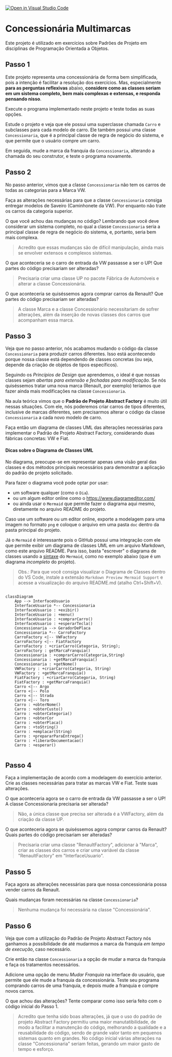 [![Open in Visual Studio Code](https://classroom.github.com/assets/open-in-vscode-718a45dd9cf7e7f842a935f5ebbe5719a5e09af4491e668f4dbf3b35d5cca122.svg)](https://classroom.github.com/online_ide?assignment_repo_id=11484505&assignment_repo_type=AssignmentRepo)
# Concessionária Multimarcas

Este projeto é utilizado em exercícios sobre Padrões de Projeto em disciplinas de Programação Orientada a Objetos.

## Passo 1

Este projeto representa uma concessionária de forma bem simplificada, pois a intenção é facilitar a resolução dos exercícios.
Mas, especialmente **para as perguntas reflexivas** abaixo, **considere como as classes seriam em um sistema completo, bem mais complexas e extensas, e responda pensando nisso**.

Execute o programa implementado neste projeto e teste todas as suas opções.

Estude o projeto e veja que ele possui uma superclasse chamada `Carro` e subclasses para cada modelo de carro.
Ele também possui uma classe `Concessionaria`, que é a principal classe de regra de negócio do sistema, e que
permite que o usuário compre um carro.

Em seguida, mude a marca da franquia da `Concessionaria`, alterando a chamada do seu construtor, e teste o programa novamente.

## Passo 2

No passo anterior, vimos que a classe `Concessionaria` não tem os carros de todas as categorias para a Marca VW.

Faça as alterações necessárias para que a classe `Concessionaria` consiga entregar modelos de Saveiro (Caminhonete da VW).
Por enquanto não trate os carros da categoria superior.

O que você achou das mudanças no código? Lembrando que você deve considerar um sistema completo, no qual a classe `Concessionaria` seria a principal classe de regra de negócio do sistema, e, portanto, seria bem mais complexa.

> Acredito que essas mudanças são de difícil manipulação, ainda mais se envolver extensos e complexos sistemas.

O que aconteceria se o carro de entrada da VW passasse a ser o UP!
Que partes do código precisariam ser alteradas?

> Precisaria criar uma classe UP no pacote Fábrica de Automóveis e alterar a classe Concessionária.

O que aconteceria se quiséssemos agora comprar carros da Renault?
Que partes do código precisariam ser alteradas?

> A classe Marca e a classe Concessionário necessitariam de sofrer alterações, além da inserção de novas classes dos carros que acompanham essa marca.

## Passo 3

Veja que no passo anterior, nós acabamos mudando o código da classe `Concessionaria` para produzir carros diferentes.
Isso está acontecendo porque nossa classe está dependendo de classes concretas (ou seja, depende da criação de objetos de tipos específicos).

Seguindo os _Princípios de Design_ que aprendemos, o ideal é que nossas classes sejam _abertas para extensão e fechadas para modificação_.
Se nós quiséssemos tratar uma nova marca (Renault, por exemplo) teríamos que fazer ainda mais modificações na classe `Concessionaria`.

Na aula teórica vimos que o **Padrão de Projeto Abstract Factory** é muito útil nessas situações.
Com ele, nós poderemos criar carros de tipos diferentes, inclusive de marcas diferentes, sem precisarmos alterar o código da classe `Concessionaria` a cada novo modelo de carro.

Faça então um diagrama de classes UML das alterações necessárias para implementar o Padrão de Projeto Abstract Factory, considerando duas fábricas concretas: VW e Fiat.

#### Dicas sobre o Diagrama de Classes UML

No diagrama, preocupe-se em representar apenas uma visão geral das classes e dos métodos principais necessários para demonstrar a aplicação do padrão de projeto solicitado.

Para fazer o diagrama você pode optar por usar:

- um software qualquer (como o `Dia`).
- ou um algum editor online como o https://www.diagrameditor.com/
- ou ainda usar o `Mermaid` que permite fazer o diagrama aqui mesmo, diretamente no arquivo README do projeto.

Caso use um software ou um editor online, exporte a modelagem para uma imagem no formato `png` e coloque o arquivo em uma pasta `doc` dentro da pasta principal do projeto.

Já o `Mermaid` é interessante pois o GitHub possui uma integração com ele que permite exibir um diagrama de classes UML em um arquivo Markdown, como este arquivo README.
Para isso, basta "escrever" o diagrama de classes usando a [sintaxe](https://mermaid.js.org/syntax/classDiagram.html) do `Mermaid`, como no exemplo abaixo (que é um diagrama *incompleto* do projeto).

> Obs.: Para que você consiga visualizar o Diagrama de Classes dentro do VS Code, instale a extensão `Markdown Preview Mermaid Support` e acesse a visualização do arquivo README.md (atalho Ctrl+Shift+V).

```mermaid

classDiagram
    App --> InterfaceUsuario
    InterfaceUsuario *-- Concessionaria
    InterfaceUsuario : +exibir()
    InterfaceUsuario : +menu()
    InterfaceUsuario : +comprarCarro()
    InterfaceUsuario : +esperarTecla()
    Concessionaria --> GeradorDePlaca
    Concessionaria *-- CarroFactory
    CarroFactory <|-- VWFactory
    CarroFactory <|-- FiatFactory
    CarroFactory : +criarCarro(Categoria, String);
    CarroFactory : getMarcaFranquia()
    Concessionaria : +comprarCarro(Categoria,String)
    Concessionaria : +getMarcaFranquia()
    Concessionaria : +getNome()
    VWFactory : +criarCarro(Categoria, String)
    VWFactory : +getMarcaFranquia()
    FiatFactory : +criarCarro(Categoria, String)
    FiatFactory : +getMarcaFranquia()
    Carro <|-- Argo
    Carro <|-- Polo
    Carro <|-- Strada
    Carro <|-- Toro
    Carro : +obterNome()
    Carro : +obterCusto()
    Carro : +obterCategoria()
    Carro : +obterCor
    Carro : +obterPlaca()
    Carro : +toString()
    Carro : +emplacar(String)
    Carro : +prepararParaEntrega()
    Carro : +liberarDocumentacao()
    Carro : +esperar()
    
```

## Passo 4

Faça a implementação de acordo com a modelagem do exercício anterior.
Crie as classes necessárias para tratar as marcas VW e Fiat.
Teste suas alterações.

O que aconteceria agora se o carro de entrada da VW passasse a ser o UP!
A classe Concessionaria precisaria ser alterada?

> Não, a única classe que precisa ser alterada é a VWFactory, além da criação da classe UP.

O que aconteceria agora se quiséssemos agora comprar carros da Renault?
Quais partes do código precisariam ser alteradas?

> Precisaria criar uma classe "RenaultFactory", adicionar à "Marca", criar as classes dos carros e criar uma variável da classe "RenaultFactory" em "InterfaceUsuario".

## Passo 5

Faça agora as alterações necessárias para que nossa concessionária possa vender carros da Renault.

Quais mudanças foram necessárias na classe `Concessionaria`?

> Nenhuma mudança foi necessária na classe "Concessionária".

## Passo 6

Veja que com a utilização do Padrão de Projeto Abstract Factory nós ganhamos a possibilidade de até mudarmos a marca da franquia _em tempo de execução_, caso necessário.

Crie então na classe `Concessionaria` a opção de mudar a marca da franquia e faça os tratamentos necessários.

Adicione uma opção de menu _Mudar Franquia_ na interface do usuário, que permite que ele mude a franquia da concessionária.
Teste seu programa comprando carros de uma franquia, e depois mude a franquia e compre novos carros.

O que achou das alterações? Tente comparar como isso seria feito com o código inicial do Passo 1.

> Acredito que tenha sido boas alterações, já que o uso do padrão de projeto Abstract Factory permitiu uma maior manutatibilidade, de modo a facilitar a manutenção do código, melhorando a qualidade e a reusabilidade do código, sendo de grande valor tanto em pequenos sistemas quanto em grandes. No código inicial várias alterações na classe "Concessionaria" seriam feitas, gerando um maior gasto de tempo e esforço.
